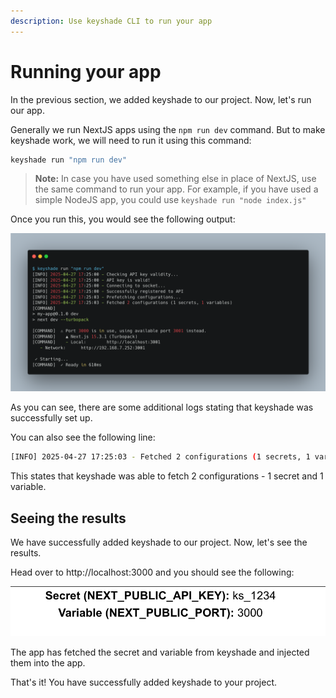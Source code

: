 ```yaml
---
description: Use keyshade CLI to run your app
---
```


# Running your app

In the previous section, we added keyshade to our project. Now, let's run our app.

Generally we run NextJS apps using the `npm run dev` command. But to make keyshade work, we will need to run it using this command:

```bash
keyshade run "npm run dev"
```

> **Note:** In case you have used something else in place of NextJS, use the same command to run your app. For example, if you have used a simple NodeJS app, you could use `keyshade run "node index.js"`

Once you run this, you would see the following output:

![output](../../blob/keyshade-run.png)

As you can see, there are some additional logs stating that keyshade was successfully set up.

You can also see the following line:

```bash
[INFO] 2025-04-27 17:25:03 - Fetched 2 configurations (1 secrets, 1 variables)
```

This states that keyshade was able to fetch 2 configurations - 1 secret and 1 variable.

## Seeing the results

We have successfully added keyshade to our project. Now, let's see the results.

Head over to http://localhost:3000 and you should see the following:

![output](../../blob/next-output.png)

The app has fetched the secret and variable from keyshade and injected them into the app.

That's it! You have successfully added keyshade to your project.
